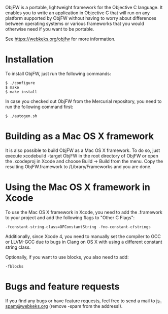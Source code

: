 ObjFW is a portable, lightweight framework for the Objective C language.
It enables you to write an application in Objective C that will run on
any platform supported by ObjFW without having to worry about
differences between operating systems or various frameworks that you
would otherwise need if you want to be portable.

See https://webkeks.org/objfw for more information.


Installation
============

  To install ObjFW, just run the following commands:

    $ ./configure
    $ make
    $ make install

  In case you checked out ObjFW from the Mercurial repository, you need
  to run the following command first:

    $ ./autogen.sh


Building as a Mac OS X framework
================================

  It is also possible to build ObjFW as a Mac OS X framework. To do so,
  just execute xcodebuild -target ObjFW in the root directory of ObjFW or open
  the .xcodeproj in Xcode and choose Build -> Build from the menu. Copy the
  resulting ObjFW.framework to /Library/Frameworks and you are done.


Using the Mac OS X framework in Xcode
=====================================

  To use the Mac OS X framework in Xcode, you need to add the .framework
  to your project and add the following flags to "Other C Flags":

    -fconstant-string-class=OFConstantString -fno-constant-cfstrings

  Additionally, since Xcode 4, you need to manually set the compiler to GCC
  or LLVM-GCC due to bugs in Clang on OS X with using a different constant
  string class.

  Optionally, if you want to use blocks, you also need to add:

    -fblocks


Bugs and feature requests
=========================

  If you find any bugs or have feature requests, feel free to send a
  mail to js-spam@webkeks.org (remove -spam from the address!).
